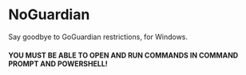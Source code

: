 # NoGuardian
 Say goodbye to GoGuardian restrictions, for Windows.
 #### YOU MUST BE ABLE TO OPEN AND RUN COMMANDS IN COMMAND PROMPT AND POWERSHELL!

